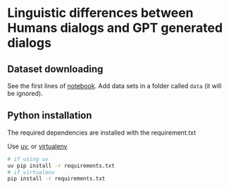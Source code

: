 # Linguistic differences between Humans dialogs and GPT generated dialogs

## Dataset downloading
See the first lines of [notebook](notebook/Linguistic%20Differences%20of%20Human-Human%20and%20AI-Generated%20Conversations.ipynb).
Add data sets in a folder called `data` (it will be ignored).

## Python installation
The required dependencies are installed with the requirement.txt

Use [uv](https://github.com/astral-sh/uv), or [virtualenv](https://virtualenv.pypa.io/en/latest/installation.html)

``` bash
# if using uv
uv pip install -r requirements.txt
# if virtualenv
pip install -r requirements.txt
```
